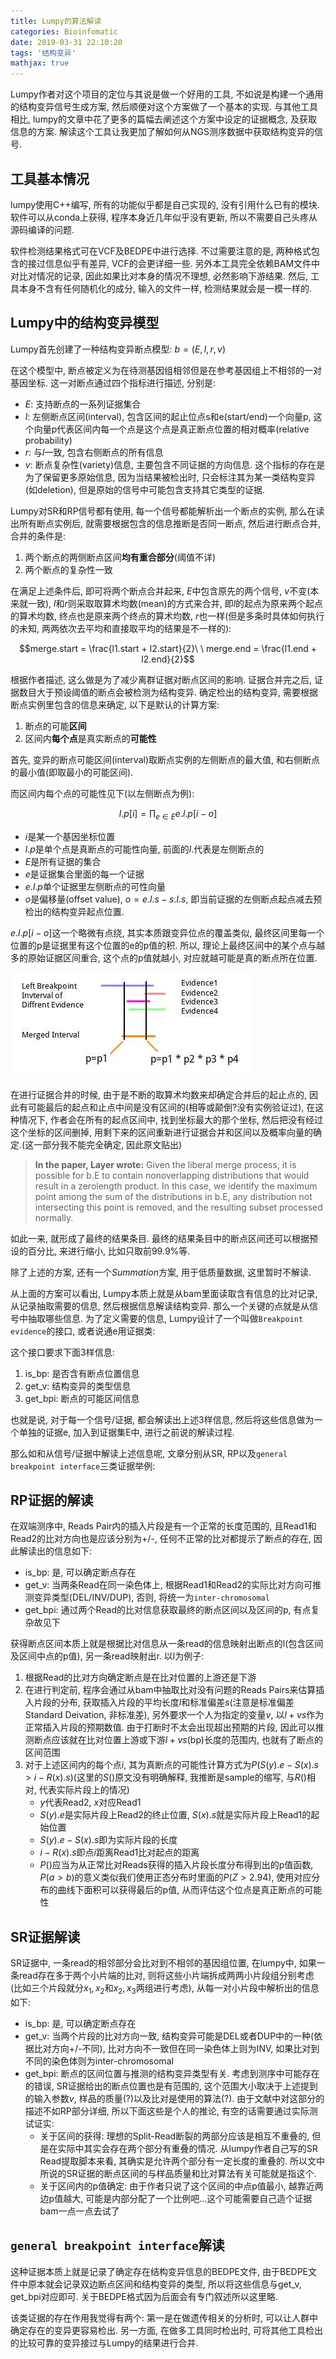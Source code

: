 ```yaml
---
title: Lumpy的算法解读
categories: Bioinfomatic
date: 2019-03-31 22:10:20
tags: '结构变异'
mathjax: true
---
```


Lumpy作者对这个项目的定位与其说是做一个好用的工具, 不如说是构建一个通用的结构变异信号生成方案, 然后顺便对这个方案做了一个基本的实现. 与其他工具相比, lumpy的文章中花了更多的篇幅去阐述这个方案中设定的证据概念, 及获取信息的方案. 解读这个工具让我更加了解如何从NGS测序数据中获取结构变异的信号.
<!-- 摘要部分 -->
<!-- more -->

## 工具基本情况

lumpy使用C++编写, 所有的功能似乎都是自己实现的, 没有引用什么已有的模块. 软件可以从conda上获得, 程序本身近几年似乎没有更新, 所以不需要自己头疼从源码编译的问题.

软件检测结果格式可在VCF及BEDPE中进行选择. 不过需要注意的是, 两种格式包含的接过信息似乎有差异, VCF的会更详细一些. 另外本工具完全依赖BAM文件中对比对情况的记录, 因此如果比对本身的情况不理想, 必然影响下游结果. 然后, 工具本身不含有任何随机化的成分, 输入的文件一样, 检测结果就会是一模一样的.


## Lumpy中的结构变异模型

Lumpy首先创建了一种结构变异断点模型: $b = (E,l,r,v)$

在这个模型中, 断点被定义为在待测基因组相邻但是在参考基因组上不相邻的一对基因坐标. 这一对断点通过四个指标进行描述, 分别是:

- $E$: 支持断点的一系列证据集合
- $l$: 左侧断点区间(interval), 包含区间的起止位点s和e(start/end)一个向量p, 这个向量p代表区间内每一个点是这个点是真正断点位置的相对概率(relative probability)
- $r$: 与$l$一致, 包含右侧断点的所有信息
- $v$: 断点复杂性(variety)信息, 主要包含不同证据的方向信息. 这个指标的存在是为了保留更多原始信息, 因为当结果被检出时, 只会标注其为某一类结构变异(如deletion), 但是原始的信号中可能包含支持其它类型的证据.

Lumpy对SR和RP信号都有使用, 每一个信号都能解析出一个断点的实例, 那么在读出所有断点实例后, 就需要根据包含的信息推断是否同一断点, 然后进行断点合并, 合并的条件是:
1. 两个断点的两侧断点区间**均有重合部分**(阈值不详)
2. 两个断点的复杂性一致

在满足上述条件后, 即可将两个断点合并起来, $E$中包含原先的两个信号, $v$不变(本来就一致), $l$和$r$则采取取算术均数(mean)的方式来合并, 即$l$的起点为原来两个起点的算术均数, 终点也是原来两个终点的算术均数, $r$也一样(但是多条时具体如何执行的未知, 两两依次去平均和直接取平均的结果是不一样的):

$$merge.start = \frac{l1.start + l2.start}{2}\ \ merge.end = \frac{l1.end + l2.end}{2}$$

根据作者描述, 这么做是为了减少离群证据对断点区间的影响. 证据合并完之后, 证据数目大于预设阈值的断点会被检测为结构变异. 确定检出的结构变异, 需要根据断点实例里包含的信息来确定, 以下是默认的计算方案:

1. 断点的可能**区间**
2. 区间内**每个点**是真实断点的**可能性**

首先, 变异的断点可能区间(interval)取断点实例的左侧断点的最大值, 和右侧断点的最小值(即取最小的可能区间). 

而区间内每个点的可能性见下(以左侧断点为例):

$$l.p[i] = \prod_{e{\in}E}e.l.p[i-o]$$

- $i$是某一个基因坐标位置
- $l.p$是单个点是真断点的可能性向量, 前面的$l.$代表是左侧断点的
- $E$是所有证据的集合
- $e$是证据集合里面的每一个证据
- $e.l.p$单个证据里左侧断点的可性向量
- $o$是偏移量(offset value), $o = e.l.s - s.l.s$, 即当前证据的左侧断点起点减去预检出的结构变异起点位置.

$e.l.p[i-o]$这一个略微有点绕, 其实本质跟变异位点的覆盖类似, 最终区间里每一个位置的p是证据里有这个位置的e的p值的积. 所以, 理论上最终区间中的某个点与越多的原始证据区间重合, 这个点的p值就越小, 对应就越可能是真的断点所在位置.

![BND_Prob](https://raw.githubusercontent.com/SilenWang/Gallary/master/BND_Prob.jpg)

在进行证据合并的时候, 由于是不断的取算术均数来却确定合并后的起止点的, 因此有可能最后的起点和止点中间是没有区间的(相等或颠倒?没有实例验证过), 在这种情况下, 作者会在所有的起点区间中, 找到坐标最大的那个坐标, 然后把没有经过这个坐标的区间删掉, 用剩下来的区间重新进行证据合并和区间以及概率向量的确定.(这一部分我不能完全确定, 因此原文贴出)

> **In the paper, Layer wrote:**
> Given the liberal merge process, it is possible for b.E to contain nonoverlapping distributions that would result in a zerolength product. In this case, we identify the maximum point among the sum of the distributions in b.E, any distribution not intersecting this point is removed, and the resulting subset processed normally.

如此一来, 就形成了最终的结果条目. 最终的结果条目中的断点区间还可以根据预设的百分比, 来进行缩小, 比如只取前99.9%等.

除了上述的方案, 还有一个*Summation*方案, 用于低质量数据, 这里暂时不解读.

从上面的方案可以看出, Lumpy本质上就是从bam里面读取含有信息的比对记录, 从记录抽取需要的信息, 然后根据信息解读结构变异. 那么一个关键的点就是从信号中抽取哪些信息. 为了定义需要的信息, Lumpy设计了一个叫做`Breakpoint evidence`的接口, 或者说通e用证据类:

这个接口要求下面3样信息:

1. is_bp: 是否含有断点位置信息
2. get_v: 结构变异的类型信息
3. get_bpi: 断点的可能区间信息

也就是说, 对于每一个信号/证据, 都会解读出上述3样信息, 然后将这些信息做为一个单独的证据e, 加入到证据集E中, 进行之前说的解读过程.

那么如和从信号/证据中解读上述信息呢, 文章分别从SR, RP以及`general breakpoint interface`三类证据举例:

## RP证据的解读

在双端测序中, Reads Pair内的插入片段是有一个正常的长度范围的, 且Read1和Read2的比对方向也是应该分别为+/-, 任何不正常的比对都提示了断点的存在, 因此解读出的信息如下:

- is_bp: 是, 可以确定断点存在
- get_v: 当两条Read在同一染色体上, 根据Read1和Read2的实际比对方向可推测变异类型(DEL/INV/DUP), 否则, 将统一为`inter-chromosomal`
- get_bpi: 通过两个Read的比对信息获取最终的断点区间以及区间的p, 有点复杂故见下

获得断点区间本质上就是根据比对信息从一条read的信息映射出断点的l(包含区间及区间中点的p值), 另一条read映射出r. 以l为例子:

1. 根据Read的比对方向确定断点是在比对位置的上游还是下游
2. 在进行判定前, 程序会通过从bam中抽取比对没有问题的Reads Pairs来估算插入片段的分布, 获取插入片段的平均长度$l$和标准偏差$s$(注意是标准偏差Standard Deivation, 非标准差), 另外要求一个人为指定的变量$v$, 以$l + vs$作为正常插入片段的预期数值. 由于打断时不太会出现超出预期的片段, 因此可以推测断点应该就在比对位置上游或下游$l + vs$(bp)长度的范围内, 也就有了断点的区间范围
3. 对于上述区间内的每个点$i$, 其为真断点的可能性计算方式为$P(S(y).e-S(x).s > i - R(x).s)$(这里的$S()$原文没有明确解释, 我推断是sample的缩写, 与$R()$相对, 代表实际片段上的情况)
    - $y$代表Read2, $x$对应Read1
    - $S(y).e$是实际片段上Read2的终止位置, $S(x).s$就是实际片段上Read1的起始位置
    - $S(y).e-S(x).s$即为实际片段的长度
    - $i-R(x).s$即点$i$距离Read1比对起点的距离
    - $P()$应当为从正常比对Reads获得的插入片段长度分布得到出的p值函数, $P(a>b)$的意义类似我们使用正态分布时里面的$P(Z>2.94)$, 使用对应分布的曲线下面积可以获得最后的p值, 从而评估这个位点是真正断点的可能性

<!-- ![补充方向类型推测图]()

![补充3中的位置对应示意图]() -->

## SR证据解读

SR证据中, 一条read的相邻部分会比对到不相邻的基因组位置, 在lumpy中, 如果一条read存在多于两个小片端的比对, 则将这些小片端拆成两两小片段组分别考虑(比如三个片段就分$x_1,x_2$和$x_2,x_3$两组进行考虑), 从每一对小片段中解析出的信息如下:

- is_bp: 是, 可以确定断点存在
- get_v: 当两个片段的比对方向一致, 结构变异可能是DEL或者DUP中的一种(依据比对方向+/-不同), 比对方向不一致但在同一染色体上则为INV, 如果比对到不同的染色体则为inter-chromosomal
- get_bpi: 断点的区间位置与推测的结构变异类型有关. 考虑到测序中可能存在的错误, SR证据给出的断点位置也是有范围的, 这个范围大小取决于上述提到的输入参数$v$, 样品的质量(?)以及比对是使用的算法(?). 由于文献中对这部分的描述不如RP部分详细, 所以下面这些是个人的推论, 有空的话需要通过实际测试证实:
    + 关于区间的获得: 理想的Split-Read断裂的两部分应该是相互不重叠的, 但是在实际中其实会存在两个部分有重叠的情况. 从lumpy作者自己写的SR Read提取脚本来看, 其确实是允许两个部分有一定长度的重叠的. 所以文中所说的SR证据的断点区间的与样品质量和比对算法有关可能就是指这个.
    + 关于区间内的p值确定: 由于作者只说了这个区间的中点p值最小, 越靠近两边p值越大, 可能是内部分配了一个比例吧...这个可能需要自己造个证据bam一点一点去试了
  
## `general breakpoint interface`解读

这种证据本质上就是记录了确定存在结构变异信息的BEDPE文件, 由于BEDPE文件中原本就会记录双边断点区间和结构变异的类型, 所以将这些信息与get_v, get_bpi对应即可. 关于BEDPE格式因为后面会有专门叙述所以这里略. 

该类证据的存在作用我觉得有两个: 第一是在做遗传相关的分析时, 可以让人群中确定存在的变异更容易检出. 另一方面, 在做多工具同时检出时, 可将其他工具检出的比较可靠的变异接过与Lumpy的结果进行合并.
